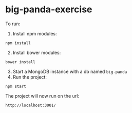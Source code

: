 # big-panda-exercise
To run:

1. Install npm modules:
```
npm install
```
2. Install bower modules:
```
bower install
```
3. Start a MongoDB instance with a db named `big-panda`
4. Run the project:
```
npm start
```



The project will now run on the url:
```
http://localhost:3001/
```
